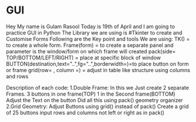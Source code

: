 # GUI
Hey My name is Gulam Rasool
Today is 19th of April and I am going to practice GUI in Python
The Library we are using is #Tkinter to create and Customise Forms 
Following are the Key point and tools We are using: 
    TK() = to create a whole form.
    Frame(form) = to create a separate panel and parameter is the window/form on which frame will created
    pack(side= TOP/BOTTOM/LEFT/RIGHT) = place at specific block of window
    BUTTON(destination,text="..",fg="..",borderwidth=)=to place button on form or frame
    grid(row= , column =) = adjust in table like structure using columns and rows


Description of each code:
1.Double Frame:
                In this we Just create 2 separate Frames.
                3 buttons in one frame(TOP) 
                1 in the Second frame(BOTTOM)
                Adjust the Text on the button
                Did all this using pack() geometry organizer
2.Grid Geometry:
                Adjust Buttons using grid() instead of pack() 
                Create a grid of 25 buttons
                input rows and columns not left or right as in pack()